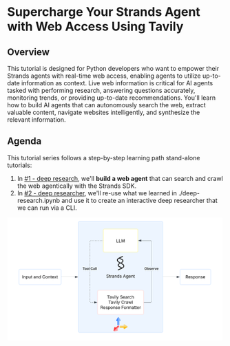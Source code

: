 # Supercharge Your Strands Agent with Web Access Using Tavily

## Overview

This tutorial is designed for Python developers who want to empower their Strands agents with real-time web access, enabling agents to utilize up-to-date information as context. Live web information is critical for AI agents tasked with performing research, answering questions accurately, monitoring trends, or providing up-to-date recommendations. You'll learn how to build AI agents that can autonomously search the web, extract valuable content, navigate websites intelligently, and synthesize the relevant information.

## Agenda

This tutorial series follows a step-by-step learning path stand-alone tutorials:

1. In [#1 - deep research](./deep-research.ipynb), we'll **build a web agent** that can search and crawl the web agentically with the Strands SDK.
2. In [#2 - deep researcher](./interactive_researcher/deep_researcher.py), we'll re-use what we learned in ./deep-research.ipynb and use it to create an interactive deep researcher that we can run via a CLI.

<div align="left">
  <img src="assets/agent.svg" alt="agent", width = 500/>
</div>
